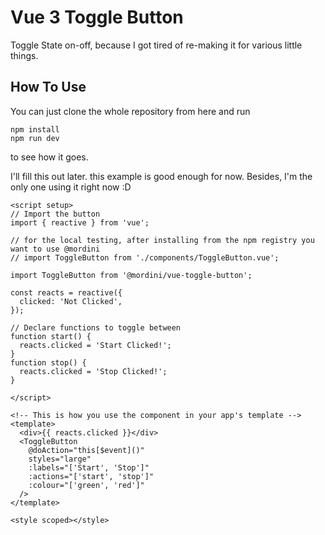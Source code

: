 # Vue 3 Toggle Button

Toggle State on-off, because I got tired of re-making it for various little things.

## How To Use

You can just clone the whole repository from here and run

```
npm install
npm run dev
```

to see how it goes.

I'll fill this out later. this example is good enough for now.
Besides, I'm the only one using it right now :D

```
<script setup>
// Import the button
import { reactive } from 'vue';

// for the local testing, after installing from the npm registry you want to use @mordini
// import ToggleButton from './components/ToggleButton.vue';

import ToggleButton from '@mordini/vue-toggle-button';

const reacts = reactive({
  clicked: 'Not Clicked',
});

// Declare functions to toggle between
function start() {
  reacts.clicked = 'Start Clicked!';
}
function stop() {
  reacts.clicked = 'Stop Clicked!';
}

</script>

<!-- This is how you use the component in your app's template -->
<template>
  <div>{{ reacts.clicked }}</div>
  <ToggleButton
    @doAction="this[$event]()"
    styles="large"
    :labels="['Start', 'Stop']"
    :actions="['start', 'stop']"
    :colour="['green', 'red']"
  />
</template>

<style scoped></style>
```
